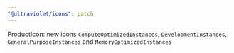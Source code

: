```yaml
---
"@ultraviolet/icons": patch
---
```


ProductIcon: new icons `ComputeOptimizedInstances`, `DevelopmentInstances`, `GeneralPurposeInstances` and `MemoryOptimizedInstances`
